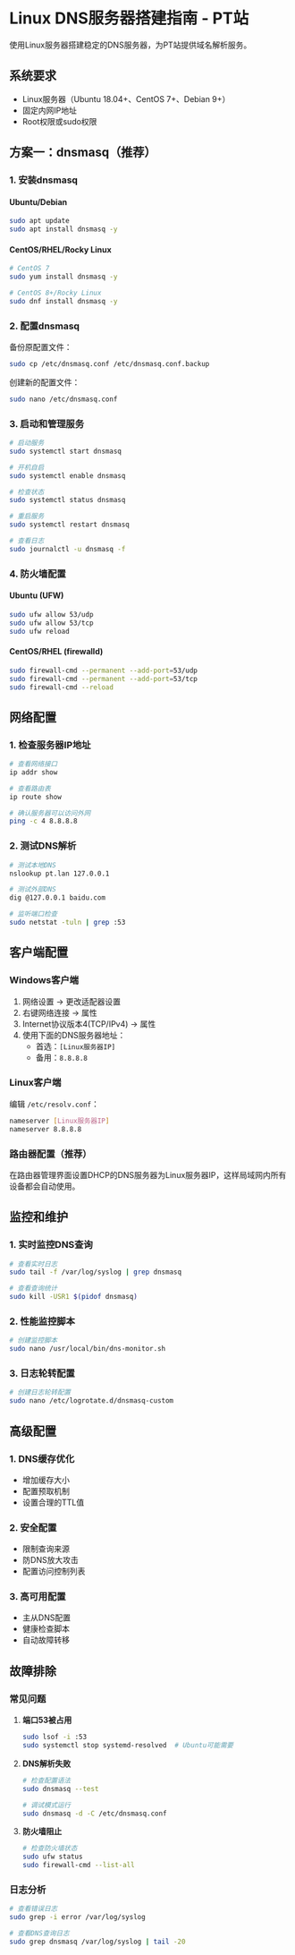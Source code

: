 # Linux DNS服务器搭建指南 - PT站

使用Linux服务器搭建稳定的DNS服务器，为PT站提供域名解析服务。

## 系统要求

- Linux服务器（Ubuntu 18.04+、CentOS 7+、Debian 9+）
- 固定内网IP地址
- Root权限或sudo权限

## 方案一：dnsmasq（推荐）

### 1. 安装dnsmasq

#### Ubuntu/Debian
```bash
sudo apt update
sudo apt install dnsmasq -y
```

#### CentOS/RHEL/Rocky Linux
```bash
# CentOS 7
sudo yum install dnsmasq -y

# CentOS 8+/Rocky Linux
sudo dnf install dnsmasq -y
```

### 2. 配置dnsmasq

备份原配置文件：
```bash
sudo cp /etc/dnsmasq.conf /etc/dnsmasq.conf.backup
```

创建新的配置文件：
```bash
sudo nano /etc/dnsmasq.conf
```

### 3. 启动和管理服务

```bash
# 启动服务
sudo systemctl start dnsmasq

# 开机自启
sudo systemctl enable dnsmasq

# 检查状态
sudo systemctl status dnsmasq

# 重启服务
sudo systemctl restart dnsmasq

# 查看日志
sudo journalctl -u dnsmasq -f
```

### 4. 防火墙配置

#### Ubuntu (UFW)
```bash
sudo ufw allow 53/udp
sudo ufw allow 53/tcp
sudo ufw reload
```

#### CentOS/RHEL (firewalld)
```bash
sudo firewall-cmd --permanent --add-port=53/udp
sudo firewall-cmd --permanent --add-port=53/tcp
sudo firewall-cmd --reload
```

## 网络配置

### 1. 检查服务器IP地址
```bash
# 查看网络接口
ip addr show

# 查看路由表
ip route show

# 确认服务器可以访问外网
ping -c 4 8.8.8.8
```

### 2. 测试DNS解析
```bash
# 测试本地DNS
nslookup pt.lan 127.0.0.1

# 测试外部DNS
dig @127.0.0.1 baidu.com

# 监听端口检查
sudo netstat -tuln | grep :53
```

## 客户端配置

### Windows客户端
1. 网络设置 → 更改适配器设置
2. 右键网络连接 → 属性
3. Internet协议版本4(TCP/IPv4) → 属性
4. 使用下面的DNS服务器地址：
   - 首选：`[Linux服务器IP]`
   - 备用：`8.8.8.8`

### Linux客户端
编辑 `/etc/resolv.conf`：
```bash
nameserver [Linux服务器IP]
nameserver 8.8.8.8
```

### 路由器配置（推荐）
在路由器管理界面设置DHCP的DNS服务器为Linux服务器IP，这样局域网内所有设备都会自动使用。

## 监控和维护

### 1. 实时监控DNS查询
```bash
# 查看实时日志
sudo tail -f /var/log/syslog | grep dnsmasq

# 查看查询统计
sudo kill -USR1 $(pidof dnsmasq)
```

### 2. 性能监控脚本
```bash
# 创建监控脚本
sudo nano /usr/local/bin/dns-monitor.sh
```

### 3. 日志轮转配置
```bash
# 创建日志轮转配置
sudo nano /etc/logrotate.d/dnsmasq-custom
```

## 高级配置

### 1. DNS缓存优化
- 增加缓存大小
- 配置预取机制
- 设置合理的TTL值

### 2. 安全配置
- 限制查询来源
- 防DNS放大攻击
- 配置访问控制列表

### 3. 高可用配置
- 主从DNS配置
- 健康检查脚本
- 自动故障转移

## 故障排除

### 常见问题
1. **端口53被占用**
   ```bash
   sudo lsof -i :53
   sudo systemctl stop systemd-resolved  # Ubuntu可能需要
   ```

2. **DNS解析失败**
   ```bash
   # 检查配置语法
   sudo dnsmasq --test
   
   # 调试模式运行
   sudo dnsmasq -d -C /etc/dnsmasq.conf
   ```

3. **防火墙阻止**
   ```bash
   # 检查防火墙状态
   sudo ufw status
   sudo firewall-cmd --list-all
   ```

### 日志分析
```bash
# 查看错误日志
sudo grep -i error /var/log/syslog

# 查看DNS查询日志
sudo grep dnsmasq /var/log/syslog | tail -20
```
